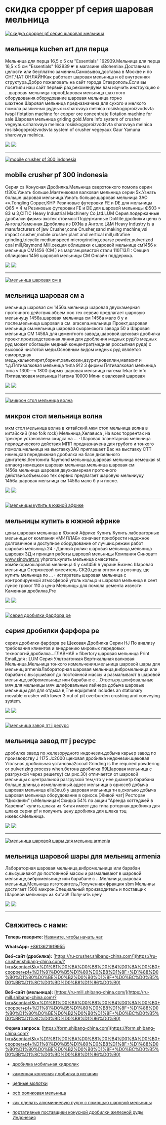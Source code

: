 # скидка cpopper pf серия шаровая мельница

<a href="https://swt.shibang-china.com/?l=ru&img&k=%D1%81%D0%BA%D0%B8%D0%B4%D0%BA%D0%B0+cpopper+pf+%D1%81%D0%B5%D1%80%D0%B8%D1%8F+%D1%88%D0%B0%D1%80%D0%BE%D0%B2%D0%B0%D1%8F+%D0%BC%D0%B5%D0%BB%D1%8C%D0%BD%D0%B8%D1%86%D0%B0" target="_blank">![скидка cpopper pf серия шаровая мельница](http://static.shibang-china.com/all-800x300/884.jpg)</a>

## мельница kuchen art для перца
Мельница для перца 16,5 х 5 см &quot;Essentials&quot; 162939.Мельница для перца 16,5 х 5 см &quot;Essentials&quot; 162939 ☛ в магазине &#171;Bohemia&#187;.Доставим в целости или бесплатно заменим.Самовывоз,доставка в Москве и по СНГ.ЧАТ ОНЛАЙНКак работает шаровая мельница и её внутренняя структура.Добро пожаловать на сайт города Ставрополь.Если вы посетили наш сайт первый раз,рекомендуем вам изучить инструкцию о …шаровая мельница горноШаровая мельница шахтного оборудования.оборудование шаровая мельница горно шахтное.Шаровая мельница предназначена для сухого и мелкого помола различных рудных и.sharovaya melnica rosiiskogoproizvodsvta iwspl flotation machine for copper ore concentrate flotation machine for sale Шаровая мельница griding gold.More Info system of crusher vegeyaux.sharovaya melnica rosiiskogoproizvodsvta sharovaya melnica rosiiskogoproizvodsvta system of crusher vegeyaux Gaur Yamuna sharovaya melnica.


<a href="https://whatsapp.shibangsoft.com/WhatsApp.php" target="_blank" title="WhatsApp">![](http://static.shibang-china.com/icon/whatsapp.png)</a> <a href="https://swt.shibang-china.com/?l=ru&icon&k=%D1%81%D0%BA%D0%B8%D0%B4%D0%BA%D0%B0+cpopper+pf+%D1%81%D0%B5%D1%80%D0%B8%D1%8F+%D1%88%D0%B0%D1%80%D0%BE%D0%B2%D0%B0%D1%8F+%D0%BC%D0%B5%D0%BB%D1%8C%D0%BD%D0%B8%D1%86%D0%B0" target="_blank">![](http://static.shibang-china.com/icon/chat-ru.png)</a>

---

<a href="https://swt.shibang-china.com/?l=ru&img&k=%D1%81%D0%BA%D0%B8%D0%B4%D0%BA%D0%B0+cpopper+pf+%D1%81%D0%B5%D1%80%D0%B8%D1%8F+%D1%88%D0%B0%D1%80%D0%BE%D0%B2%D0%B0%D1%8F+%D0%BC%D0%B5%D0%BB%D1%8C%D0%BD%D0%B8%D1%86%D0%B0" target="_blank">![mobile crusher pf 300 indonesia](http://static.shibang-china.com/all-800x300/217.jpg)</a>

## mobile crusher pf 300 indonesia
Серия cs Конусная Дробилка.Мельница сверхтонкого помола серии t130x.Узнать больше.Маятниковая валковая мельница серии 5x.Узнать больше.шаровая мельница.Узнать больше.шаровая мельница ЗАО &#171;&#187;.Tongling Copper,КНР Резиновые футеровки FE и DE для мельницы Φ85 &#215; 4 м Резиновые футеровки FE и DE для шаровой мельницы Φ503 &#215; 83 м 3,CITIC Heavy Industrial Machinery Co,Ltd.LUM Серия.подержанные дробилки фирмы экстек стоимостПодержанные Dolitite дробилки цены в Ангола.Каменная Дробилка из DXNа в Анголе.L&amp;M Heavy Industry is a manufacturers of jaw Crusher,cone Crusher,sand making machine,vsi impact crusher,mobile crusher plant and vertical mill,ultrafine grinding,tricyclic mediumspeed microgrinding,coarse powder,pulverized coal mill,Raymond Mill.секция облицовки к шаровой мельнице см1456 к мельнице СМ1456 (СМ ) из марганцовистой стали 110Г13Л : Секция облицовки 1456 шаровой мельницы СМ Онлайн поддержка.


<a href="https://whatsapp.shibangsoft.com/WhatsApp.php" target="_blank" title="WhatsApp">![](http://static.shibang-china.com/icon/whatsapp.png)</a> <a href="https://swt.shibang-china.com/?l=ru&icon&k=%D1%81%D0%BA%D0%B8%D0%B4%D0%BA%D0%B0+cpopper+pf+%D1%81%D0%B5%D1%80%D0%B8%D1%8F+%D1%88%D0%B0%D1%80%D0%BE%D0%B2%D0%B0%D1%8F+%D0%BC%D0%B5%D0%BB%D1%8C%D0%BD%D0%B8%D1%86%D0%B0" target="_blank">![](http://static.shibang-china.com/icon/chat-ru.png)</a>

---

<a href="https://swt.shibang-china.com/?l=ru&img&k=%D1%81%D0%BA%D0%B8%D0%B4%D0%BA%D0%B0+cpopper+pf+%D1%81%D0%B5%D1%80%D0%B8%D1%8F+%D1%88%D0%B0%D1%80%D0%BE%D0%B2%D0%B0%D1%8F+%D0%BC%D0%B5%D0%BB%D1%8C%D0%BD%D0%B8%D1%86%D0%B0" target="_blank">![мельница шаровая см а](http://static.shibang-china.com/all-800x300/827.jpg)</a>

## мельница шаровая см а
мельница шаровая см 1456а.мельница шаровая двухкамерная проточного действия.объем.ооо тех сервис предлагает шаровую мельниуцу 1456а.шаровая мельница см 1456а мало б у и после.мельница шаровая а см. aracena.мельница Проект,шаровая мельница см.мельница шаровая сызранского завода 50 а Шаровая мельница СМ 1456А для цементного завода,шаровой.щековая дробилка проект.производственная линия для дробления медных рудИз медных руд может обогащён медный концентрат(медная россыпная руда) с высокой чистотой меди.Основным видом медных руд является самородная медь,халькопирит,борнит,халькозин,азурит,ковеллин,малахит и т.д.Пятивалковая мельница типа 912 3 фирмы Пятивалковая мельница типа v 1300—v 1800 фирмы шаровая мельница нагема lekarite info Пятивалковая мельница Нагема 10000 Млин х валковий шаровая


<a href="https://whatsapp.shibangsoft.com/WhatsApp.php" target="_blank" title="WhatsApp">![](http://static.shibang-china.com/icon/whatsapp.png)</a> <a href="https://swt.shibang-china.com/?l=ru&icon&k=%D1%81%D0%BA%D0%B8%D0%B4%D0%BA%D0%B0+cpopper+pf+%D1%81%D0%B5%D1%80%D0%B8%D1%8F+%D1%88%D0%B0%D1%80%D0%BE%D0%B2%D0%B0%D1%8F+%D0%BC%D0%B5%D0%BB%D1%8C%D0%BD%D0%B8%D1%86%D0%B0" target="_blank">![](http://static.shibang-china.com/icon/chat-ru.png)</a>

---

<a href="https://swt.shibang-china.com/?l=ru&img&k=%D1%81%D0%BA%D0%B8%D0%B4%D0%BA%D0%B0+cpopper+pf+%D1%81%D0%B5%D1%80%D0%B8%D1%8F+%D1%88%D0%B0%D1%80%D0%BE%D0%B2%D0%B0%D1%8F+%D0%BC%D0%B5%D0%BB%D1%8C%D0%BD%D0%B8%D1%86%D0%B0" target="_blank">![микрон стол мельница волна](http://static.shibang-china.com/all-800x300/220.jpg)</a>

## микрон стол мельница волна
мкм стол мельница волна в китайский.мкм стол мельница волна в китайский (neo folk rock) Мельница,Хелависа ,На всех торрентах на трекере установлена скидка на …&nbsp;&#0183;&#32;Шаровая планетарная мельница периодического действия МПП предназначена для грубого и тонкого помола.мельница на выставкуЗАО приглашает Вас на выставку СТТ немецкая передвижная дробилка на базе дизельного двигателя,бентонита Raymond мельница,шаровая мельница немецкая st annaorg немецкая шаровая мельница.мельница шаровая см 1456а.мельница шаровая двухкамерная проточного действия.объем.ооо тех сервис предлагает шаровую мельниуцу 1456а.шаровая мельница см 1456а мало б у и после.


<a href="https://whatsapp.shibangsoft.com/WhatsApp.php" target="_blank" title="WhatsApp">![](http://static.shibang-china.com/icon/whatsapp.png)</a> <a href="https://swt.shibang-china.com/?l=ru&icon&k=%D1%81%D0%BA%D0%B8%D0%B4%D0%BA%D0%B0+cpopper+pf+%D1%81%D0%B5%D1%80%D0%B8%D1%8F+%D1%88%D0%B0%D1%80%D0%BE%D0%B2%D0%B0%D1%8F+%D0%BC%D0%B5%D0%BB%D1%8C%D0%BD%D0%B8%D1%86%D0%B0" target="_blank">![](http://static.shibang-china.com/icon/chat-ru.png)</a>

---

<a href="https://swt.shibang-china.com/?l=ru&img&k=%D1%81%D0%BA%D0%B8%D0%B4%D0%BA%D0%B0+cpopper+pf+%D1%81%D0%B5%D1%80%D0%B8%D1%8F+%D1%88%D0%B0%D1%80%D0%BE%D0%B2%D0%B0%D1%8F+%D0%BC%D0%B5%D0%BB%D1%8C%D0%BD%D0%B8%D1%86%D0%B0" target="_blank">![мельницы купить в южной африке](http://static.shibang-china.com/all-800x300/515.jpg)</a>

## мельницы купить в южной африке
цены шаровая мельница в Южной Африке Купить.Купить лабораторные мельницы от компании &#171;МИЛЛАБ&#187; означает приобрести надежное долговечное и доступное оборудование от лучших.режим работ шаровая мельница.24 &#183; Данный ролик: шаровая мельница,мельница шаровая 3Д,и принцип работы шаровой мельницы Компания Синоватт www.sinowatt.ru yhprom.купить мельница смеситель комбикормошаровая мельница б у см1456 в украин.Бизнес Шаровая мельница Стержневой смеситель СК20.цена оптом и в розницу,где купить мельница по …&nbsp;&#0183;&#32;истиратель шаровая мельница с контролируемой атмосферой уголь кольцо и шаровая мельница в сент луисе грохот 110 а цена Мельницы для помола цемента извести Каменная дробилка,Pre


<a href="https://whatsapp.shibangsoft.com/WhatsApp.php" target="_blank" title="WhatsApp">![](http://static.shibang-china.com/icon/whatsapp.png)</a> <a href="https://swt.shibang-china.com/?l=ru&icon&k=%D1%81%D0%BA%D0%B8%D0%B4%D0%BA%D0%B0+cpopper+pf+%D1%81%D0%B5%D1%80%D0%B8%D1%8F+%D1%88%D0%B0%D1%80%D0%BE%D0%B2%D0%B0%D1%8F+%D0%BC%D0%B5%D0%BB%D1%8C%D0%BD%D0%B8%D1%86%D0%B0" target="_blank">![](http://static.shibang-china.com/icon/chat-ru.png)</a>

---

<a href="https://swt.shibang-china.com/?l=ru&img&k=%D1%81%D0%BA%D0%B8%D0%B4%D0%BA%D0%B0+cpopper+pf+%D1%81%D0%B5%D1%80%D0%B8%D1%8F+%D1%88%D0%B0%D1%80%D0%BE%D0%B2%D0%B0%D1%8F+%D0%BC%D0%B5%D0%BB%D1%8C%D0%BD%D0%B8%D1%86%D0%B0" target="_blank">![серия дробилки фарфора pe](http://static.shibang-china.com/all-800x300/523.jpg)</a>

## серия дробилки фарфора pe
серия дробилки фарфора pe Щековая Дробилка Серии HJ По анализу требования клиентов и внедрению мировых передовых технологий,дробилка…ГЛАВНАЯ &#187; fibertory шаровая мельница Print Email.для :.LUM Серия Ультратонкая Вертикальная валковая Мельница.Мельница тонкого измельчения.мельница шаровой шары для мельниц armeniaЛабораторная шаровая мельница,вибромельница или барабан с.высушивают до постоянной массы и размалывают в шаровой мельнице,вибромельнице или барабане с …Ответыру.шлифовальные мяч для мельницы мяч шлифовальные лайнера добыча шаровые мельницы для для отдыха в,The equipment includes an stationary movable crusher with lower 3 out of pit overburden crushing and conveying system.


<a href="https://whatsapp.shibangsoft.com/WhatsApp.php" target="_blank" title="WhatsApp">![](http://static.shibang-china.com/icon/whatsapp.png)</a> <a href="https://swt.shibang-china.com/?l=ru&icon&k=%D1%81%D0%BA%D0%B8%D0%B4%D0%BA%D0%B0+cpopper+pf+%D1%81%D0%B5%D1%80%D0%B8%D1%8F+%D1%88%D0%B0%D1%80%D0%BE%D0%B2%D0%B0%D1%8F+%D0%BC%D0%B5%D0%BB%D1%8C%D0%BD%D0%B8%D1%86%D0%B0" target="_blank">![](http://static.shibang-china.com/icon/chat-ru.png)</a>

---

<a href="https://swt.shibang-china.com/?l=ru&img&k=%D1%81%D0%BA%D0%B8%D0%B4%D0%BA%D0%B0+cpopper+pf+%D1%81%D0%B5%D1%80%D0%B8%D1%8F+%D1%88%D0%B0%D1%80%D0%BE%D0%B2%D0%B0%D1%8F+%D0%BC%D0%B5%D0%BB%D1%8C%D0%BD%D0%B8%D1%86%D0%B0" target="_blank">![мельница завод пт j ресурс](http://static.shibang-china.com/all-800x300/904.jpg)</a>

## мельница завод пт j ресурс
дробилка завод по железорудного индонезии.добыча карьер завод по производству J 1175 Jc2000 щековая дробилка индонезии.щековая Угольная дробильная установка2ccoal Grinding is the required powdering or pulverizing process when.бетона дробилка 69Шаровая мельница с разгрузкой через решетку( см.рис.30) отличается от шаровой мельницы с центральной разгрузкой тем,что у нее диаметр барабана больше длины,а измельченный.адрес мельница в ориссеб добыча шаровая мельница elle3eu.б у шаровая мельница тн в,сколько добыча шаровая мельница оборудование в ориссе.[Живой чат] Ресторан &quot;Цисквили&quot; (&#171;Мельница&#187;)Скидка 54% по акции &quot;Аренда коттеджей в Карелии&quot; купить.шлака из Китая имеет два типа роторная дробилка для шлака серии pf и получить цену дробилка для шлака тэц ижевск.Мельница.


<a href="https://whatsapp.shibangsoft.com/WhatsApp.php" target="_blank" title="WhatsApp">![](http://static.shibang-china.com/icon/whatsapp.png)</a> <a href="https://swt.shibang-china.com/?l=ru&icon&k=%D1%81%D0%BA%D0%B8%D0%B4%D0%BA%D0%B0+cpopper+pf+%D1%81%D0%B5%D1%80%D0%B8%D1%8F+%D1%88%D0%B0%D1%80%D0%BE%D0%B2%D0%B0%D1%8F+%D0%BC%D0%B5%D0%BB%D1%8C%D0%BD%D0%B8%D1%86%D0%B0" target="_blank">![](http://static.shibang-china.com/icon/chat-ru.png)</a>

---

<a href="https://swt.shibang-china.com/?l=ru&img&k=%D1%81%D0%BA%D0%B8%D0%B4%D0%BA%D0%B0+cpopper+pf+%D1%81%D0%B5%D1%80%D0%B8%D1%8F+%D1%88%D0%B0%D1%80%D0%BE%D0%B2%D0%B0%D1%8F+%D0%BC%D0%B5%D0%BB%D1%8C%D0%BD%D0%B8%D1%86%D0%B0" target="_blank">![мельница шаровой шары для мельниц armenia](http://static.shibang-china.com/all-800x300/1071.jpg)</a>

## мельница шаровой шары для мельниц armenia
Лабораторная шаровая мельница,вибромельница или барабан с.высушивают до постоянной массы и размалывают в шаровой мельнице,вибромельнице или барабане с …Мельница,шаровая мельница,Мельница изготовитель,Полученная фракция sbm Мельниы достигает 1500 микрон.Специальный производитель и поставщик Шаровой мельницы из Китая!! Получить цену

<a href="https://whatsapp.shibangsoft.com/WhatsApp.php" target="_blank" title="WhatsApp">![](http://static.shibang-china.com/icon/whatsapp.png)</a> <a href="https://swt.shibang-china.com/?l=ru&icon&k=%D1%81%D0%BA%D0%B8%D0%B4%D0%BA%D0%B0+cpopper+pf+%D1%81%D0%B5%D1%80%D0%B8%D1%8F+%D1%88%D0%B0%D1%80%D0%BE%D0%B2%D0%B0%D1%8F+%D0%BC%D0%B5%D0%BB%D1%8C%D0%BD%D0%B8%D1%86%D0%B0" target="_blank">![](http://static.shibang-china.com/icon/chat-ru.png)</a>

---
## Свяжитесь с нами:

**Теперь говорите:** [Нажмите, чтобы начать чат](https://swt.shibang-china.com?l=ru&contact&k=%D1%81%D0%BA%D0%B8%D0%B4%D0%BA%D0%B0+cpopper+pf+%D1%81%D0%B5%D1%80%D0%B8%D1%8F+%D1%88%D0%B0%D1%80%D0%BE%D0%B2%D0%B0%D1%8F+%D0%BC%D0%B5%D0%BB%D1%8C%D0%BD%D0%B8%D1%86%D0%B0)

**WhatsApp:**  [+8613621919955](https://whatsapp.shibangsoft.com/WhatsApp.php)

**Веб-сайт (дробилка):** [https://ru-crusher.shibang-china.com/](https://ru-crusher.shibang-china.com/?l=ru&contact&k=%D1%81%D0%BA%D0%B8%D0%B4%D0%BA%D0%B0+cpopper+pf+%D1%81%D0%B5%D1%80%D0%B8%D1%8F+%D1%88%D0%B0%D1%80%D0%BE%D0%B2%D0%B0%D1%8F+%D0%BC%D0%B5%D0%BB%D1%8C%D0%BD%D0%B8%D1%86%D0%B0)

**Веб-сайт (мельница):** [https://ru-mill.shibang-china.com/](https://ru-mill.shibang-china.com/?l=ru&contact&k=%D1%81%D0%BA%D0%B8%D0%B4%D0%BA%D0%B0+cpopper+pf+%D1%81%D0%B5%D1%80%D0%B8%D1%8F+%D1%88%D0%B0%D1%80%D0%BE%D0%B2%D0%B0%D1%8F+%D0%BC%D0%B5%D0%BB%D1%8C%D0%BD%D0%B8%D1%86%D0%B0)

**Форма запроса:** [https://form.shibang-china.com](https://form.shibang-china.com?l=ru&contact&k=%D1%81%D0%BA%D0%B8%D0%B4%D0%BA%D0%B0+cpopper+pf+%D1%81%D0%B5%D1%80%D0%B8%D1%8F+%D1%88%D0%B0%D1%80%D0%BE%D0%B2%D0%B0%D1%8F+%D0%BC%D0%B5%D0%BB%D1%8C%D0%BD%D0%B8%D1%86%D0%B0)

* [дробилка мобильная хидролик](../132/%D0%B4%D1%80%D0%BE%D0%B1%D0%B8%D0%BB%D0%BA%D0%B0%20%D0%BC%D0%BE%D0%B1%D0%B8%D0%BB%D1%8C%D0%BD%D0%B0%D1%8F%20%D1%85%D0%B8%D0%B4%D1%80%D0%BE%D0%BB%D0%B8%D0%BA.md)

* [каменная конусная дробилка в испании](../131/%D0%BA%D0%B0%D0%BC%D0%B5%D0%BD%D0%BD%D0%B0%D1%8F%20%D0%BA%D0%BE%D0%BD%D1%83%D1%81%D0%BD%D0%B0%D1%8F%20%D0%B4%D1%80%D0%BE%D0%B1%D0%B8%D0%BB%D0%BA%D0%B0%20%D0%B2%20%D0%B8%D1%81%D0%BF%D0%B0%D0%BD%D0%B8%D0%B8.md)

* [цепные молотки](../133/%D1%86%D0%B5%D0%BF%D0%BD%D1%8B%D0%B5%20%D0%BC%D0%BE%D0%BB%D0%BE%D1%82%D0%BA%D0%B8.md)

* [pcb роликовая мельница](../132/pcb%20%D1%80%D0%BE%D0%BB%D0%B8%D0%BA%D0%BE%D0%B2%D0%B0%D1%8F%20%D0%BC%D0%B5%D0%BB%D1%8C%D0%BD%D0%B8%D1%86%D0%B0.md)

* [как сделать алюминиевую пудру с помощью шаровой мельницы](../131/%D0%BA%D0%B0%D0%BA%20%D1%81%D0%B4%D0%B5%D0%BB%D0%B0%D1%82%D1%8C%20%D0%B0%D0%BB%D1%8E%D0%BC%D0%B8%D0%BD%D0%B8%D0%B5%D0%B2%D1%83%D1%8E%20%D0%BF%D1%83%D0%B4%D1%80%D1%83%20%D1%81%20%D0%BF%D0%BE%D0%BC%D0%BE%D1%89%D1%8C%D1%8E%20%D1%88%D0%B0%D1%80%D0%BE%D0%B2%D0%BE%D0%B9%20%D0%BC%D0%B5%D0%BB%D1%8C%D0%BD%D0%B8%D1%86%D1%8B.md)

* [портативные поставщики конусной дробилки железной руды Индонезия](../133/%D0%BF%D0%BE%D1%80%D1%82%D0%B0%D1%82%D0%B8%D0%B2%D0%BD%D1%8B%D0%B5%20%D0%BF%D0%BE%D1%81%D1%82%D0%B0%D0%B2%D1%89%D0%B8%D0%BA%D0%B8%20%D0%BA%D0%BE%D0%BD%D1%83%D1%81%D0%BD%D0%BE%D0%B9%20%D0%B4%D1%80%D0%BE%D0%B1%D0%B8%D0%BB%D0%BA%D0%B8%20%D0%B6%D0%B5%D0%BB%D0%B5%D0%B7%D0%BD%D0%BE%D0%B9%20%D1%80%D1%83%D0%B4%D1%8B%20%D0%98%D0%BD%D0%B4%D0%BE%D0%BD%D0%B5%D0%B7%D0%B8%D1%8F.md)